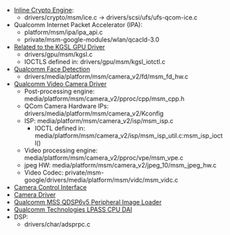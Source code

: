 - [Inline Crypto Engine](https://android.googlesource.com/kernel/msm.git/+/android-msm-bullhead-3.10-n-preview-1/Documentation/devicetree/bindings/crypto/msm/ice.txt):
	+ drivers/crypto/msm/ice.c -> drivers/scsi/ufs/ufs-qcom-ice.c 
- Qualcomm Internet Packet Accelerator (IPA):
	+ platform/msm/ipa/ipa_api.c
	+ private/msm-google-modules/wlan/qcacld-3.0
- [Related to the KGSL GPU Driver](https://android.googlesource.com/kernel/msm/+/android-msm-sony-cm-jb-3.0/Documentation/arm/msm/kgsl-sysfs.txt)
	+ drivers/gpu/msm/kgsl.c
	+ IOCTLS defined in: drivers/gpu/msm/kgsl_iotctl.c
- [Qualcomm Face Detection](https://android.googlesource.com/kernel/msm.git/+/android-msm-bullhead-3.10-n-preview-1/Documentation/devicetree/bindings/media/video/msm-fd.txt)
	+ drivers/media/platform/msm/camera_v2/fd/msm_fd_hw.c
- [Qualcomm Video Camera Driver](https://android.googlesource.com/kernel/msm/+/android-7.1.0_r0.2/Documentation/devicetree/bindings/media/video/msm-cpp.txt)
	+ Post-processing engine: media/platform/msm/camera_v2/pproc/cpp/msm_cpp.h
	+ QCom Camera Hardware IPs: drivers/media/platform/msm/camera_v2/Kconfig
	+ ISP: media/platform/msm/camera_v2/isp/msm_isp.c
		+ IOCTL defined in: media/platform/msm/camera_v2/isp/msm_isp_util.c:msm_isp_ioctl()
	+ Video processing engine: media/platform/msm/camera_v2/pproc/vpe/msm_vpe.c
	+ jpeg HW: media/platform/msm/camera_v2/jpeg_10/msm_jpeg_hw.c
	+ Video Codec: private/msm-google/drivers/media/platform/msm/vidc/msm_vidc.c
- [Camera Control Interface](https://lwn.net/Articles/735236/)
- [Camera Driver](https://android.googlesource.com/kernel/msm/+/android-msm-wahoo-4.4-oreo-dr1/arch/arm/boot/dts/qcom/msm8998-camera.dtsi)
- [Qualcomm MSS QDSP6v5 Peripheral Image Loader](https://android.googlesource.com/kernel/msm/+/android-msm-3.9-usb-and-mmc-hacks/Documentation/devicetree/bindings/pil/pil-q6v5-mss.txt)
- [Qualcomm Technologies LPASS CPU DAI](https://www.kernel.org/doc/Documentation/devicetree/bindings/sound/qcom%2Clpass-cpu.txt)
- DSP:
	+ drivers/char/adsprpc.c
